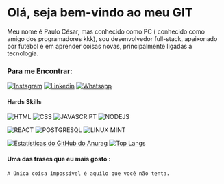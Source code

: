 # Olá, seja bem-vindo ao meu GIT

Meu nome é Paulo César, mas conhecido como PC ( conhecido como amigo dos programadores kkk), sou desenvolvedor full-stack, apaixonado por futebol e em aprender coisas novas, principalmente ligadas a tecnologia.

### Para me Encontrar:

[![Instagram](https://img.shields.io/badge/Instagram-E4405F?style=for-the-badge&logo=instagram&logoColor=white)](https://www.instagram.com/_cesarsant/)
[![Linkedin](https://img.shields.io/badge/LinkedIn-0077B5?style=for-the-badge&logo=linkedin&logoColor=white)](https://www.linkedin.com/in/paulocesaras/)
[![Whatsapp](	https://img.shields.io/badge/WhatsApp-25D366?style=for-the-badge&logo=whatsapp&logoColor=white)](https://wa.me/qr/V4BDQQZUDDSIM1)


#### Hards Skills

![HTML](https://img.shields.io/badge/HTML5-E34F26?style=for-the-badge&logo=html5&logoColor=white)
![CSS](https://img.shields.io/badge/CSS3-1572B6?style=for-the-badge&logo=css3&logoColor=white)
![JAVASCRIPT](https://img.shields.io/badge/JavaScript-323330?style=for-the-badge&logo=javascript&logoColor=F7DF1E)
![NODEJS](https://img.shields.io/badge/Node.js-339933?style=for-the-badge&logo=nodedotjs&logoColor=white)

![REACT](https://img.shields.io/badge/React-20232A?style=for-the-badge&logo=react&logoColor=61DAFB)
![POSTGRESQL](https://img.shields.io/badge/PostgreSQL-316192?style=for-the-badge&logo=postgresql&logoColor=white)
![LINUX MINT](https://img.shields.io/badge/Linux_Mint-87CF3E?style=for-the-badge&logo=linux-mint&logoColor=white)

[![Estatísticas do GitHub do Anurag](https://github-readme-stats.vercel.app/api?username=PauloCesarCR)](https://github.com/PauloCesarCR)
[![Top Langs](https://github-readme-stats.vercel.app/api/top-langs/?username=PauloCesarCR)](https://github.com/PauloCesarCR)


#### Uma das frases que eu mais gosto :
  
    A única coisa impossível é aquilo que você não tenta.
  
